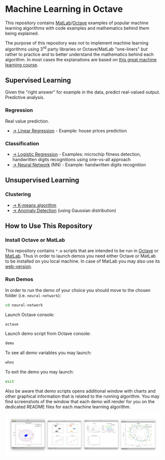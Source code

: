 # Machine Learning in Octave

This repository contains [MatLab](https://www.mathworks.com/products/matlab.html)/[Octave](https://www.gnu.org/software/octave/) examples of popular machine learning algorithms with code examples and mathematics behind them being explained.

The purpose of this repository was _not_ to implement machine learning algorithms using 3<sup>rd</sup> party libraries or Octave/MatLab "one-liners" _but_ rather to practice and to better understand the mathematics behind each algorithm. In most cases the explanations are based on [this great machine learning course](https://www.coursera.org/learn/machine-learning).

## Supervised Learning

Given the "right answer" for example in the data, predict real-valued output. Predictive analysis.

### Regression

Real value prediction.

- [→ Linear Regression](./linear-regression) - Example: house prices prediction

### Classification

- [→ Logistic Regression](./logistic-regression) - Examples: microchip fitness detection, handwritten digits recognitions using one-vs-all approach
- [→ Neural Network](./neural-network) (NN) - Example: handwritten digits recognition

## Unsupervised Learning

### Clustering

- [→ K-means algorithm](./k-means)
- [→ Anomaly Detection](./anomaly-detection) (using Gaussian distribution)

## How to Use This Repository

### Install Octave or MatLab

This repository contains `*.m` scripts that are intended to be run in [Octave](https://www.gnu.org/software/octave/) or [MatLab](https://www.mathworks.com/products/matlab.html). Thus in order to launch demos you need either Octave or MatLab to be installed on you local machine. In case of MatLab you may also use its [web-version](https://matlab.mathworks.com/).

### Run Demos

In order to run the demo of your choice you should move to the chosen folder (i.e. `neural-network`):

```bash
cd neural-network
```

Launch Octave console:

```bash
octave
```

Launch demo script from Octave console:

```bash
demo
```

To see all demo variables you may launch:

```bash
whos
```

To exit the demo you may launch:

```bash
exit
```

Also be aware that demo scripts opens additional window with charts and other graphical information that is related to the running algorithm. You may find screenshots of the window that each demo will render for you on the dedicated README files for each machine learning algorithm.

![Demos](./images/demos.png)
